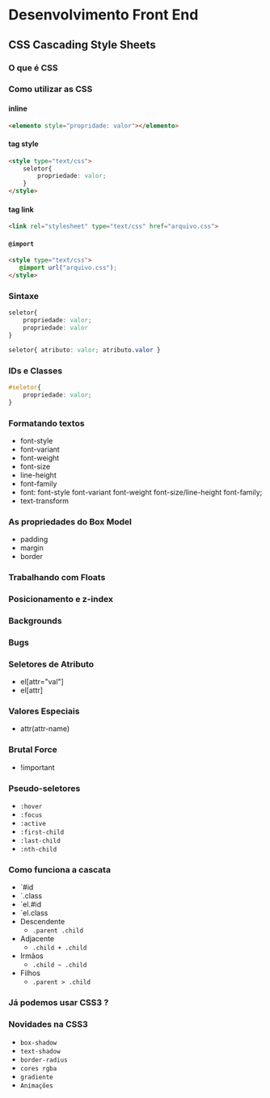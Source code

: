 
# Desenvolvimento Front End
## CSS Cascading Style Sheets

### O que é CSS

### Como utilizar as CSS

#### inline
```html
<elemento style="propridade: valor"></elemento>
```
#### tag style
```html
<style type="text/css">
	seletor{
		propriedade: valor;
	}
</style>
```

#### tag link
```html
<link rel="stylesheet" type="text/css" href="arquivo.css">
```

#### `@import`
 ```html
<style type="text/css">
	@import url("arquivo.css");
</style>
```

### Sintaxe

```css
seletor{
	propriedade: valor;
	propriedade: valor
}
```

```css
seletor{ atributo: valor; atributo.valor }
```

### IDs e Classes

```css
#seletor{
	propriedade: valor;
}
```

### Formatando textos

* font-style
* font-variant
* font-weight
* font-size
* line-height
* font-family
* font: font-style font-variant font-weight font-size/line-height font-family;
* text-transform

### As propriedades do Box Model

* padding
* margin
* border
	
### Trabalhando com Floats
### Posicionamento e z-index
### Backgrounds
### Bugs

### Seletores de Atributo
* el[attr="val"]
* el[attr]

### Valores Especiais
* attr(attr-name)

### Brutal Force
* !important

### Pseudo-seletores
* `:hover`
* `:focus`
* `:active`
* `:first-child`
* `:last-child`
* `:nth-child`

### Como funciona a cascata
* `#id
* `.class
* `el.#id
* `el.class
* Descendente 
	* `.parent .child`
* Adjacente 
	* `.child + .child`
* Irmãos
	* `.child ~ .child`
* Filhos 
	* `.parent > .child`

### Já podemos usar CSS3 ?

### Novidades na CSS3

* `box-shadow`
* `text-shadow`
* `border-radius`
* `cores rgba`
* `gradiente`
* `Animações`